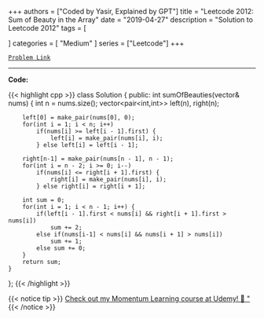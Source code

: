 
+++
authors = ["Coded by Yasir, Explained by GPT"]
title = "Leetcode 2012: Sum of Beauty in the Array"
date = "2019-04-27"
description = "Solution to Leetcode 2012"
tags = [
    
]
categories = [
    "Medium"
]
series = ["Leetcode"]
+++



[`Problem Link`](https://leetcode.com/problems/sum-of-beauty-in-the-array/description/)

---

**Code:**

{{< highlight cpp >}}
class Solution {
public:
    int sumOfBeauties(vector<int>& nums) {
        int n = nums.size();
        vector<pair<int,int>> left(n), right(n);

        left[0] = make_pair(nums[0], 0);
        for(int i = 1; i < n; i++)
            if(nums[i] >= left[i - 1].first) {
                left[i] = make_pair(nums[i], i);
            } else left[i] = left[i - 1];
        
        right[n-1] = make_pair(nums[n - 1], n - 1);
        for(int i = n - 2; i >= 0; i--)
            if(nums[i] <= right[i + 1].first) {
                right[i] = make_pair(nums[i], i);
            } else right[i] = right[i + 1];
        
        int sum = 0;
        for(int i = 1; i < n - 1; i++) {
            if(left[i - 1].first < nums[i] && right[i + 1].first > nums[i])
                sum += 2;
            else if(nums[i-1] < nums[i] && nums[i + 1] > nums[i])
                sum += 1;
            else sum += 0;
        }
        return sum;
    }
};
{{< /highlight >}}


{{< notice tip >}}
[Check out my Momentum Learning course at Udemy! 🚀 "](https://www.udemy.com/course/blind-75-the-data-structures-and-algorithms-essentials/)
{{< /notice >}}

